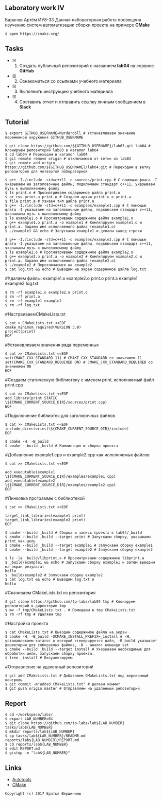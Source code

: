 ## Laboratory work IV
Баранов Артём ИУ8-33
Данная лабораторная работа посвещена изучению систем автоматизации сборки проекта на примере **CMake**

```ShellSession
$ open https://cmake.org/
```

## Tasks

- [X] 1. Создать публичный репозиторий с названием **lab04** на сервисе **GitHub**
- [X] 2. Ознакомиться со ссылками учебного материала
- [X] 3. Выполнить инструкцию учебного материала
- [X] 4. Составить отчет и отправить ссылку личным сообщением в **Slack**

## Tutorial

```ShellSession
$ export GITHUB_USERNAME=Murderdoll # Устанавливаем значение переменной окружения GITHUB_USERNAME
```

```ShellSession
$ git clone https://github.com/${GITHUB_USERNAME}/lab03.git lab04 # Клонируем репозиторий lab03 в каталог lab04
$ cd lab04 # Переходим в каталог lab04
$ git remote remove origin # отключаемся от ветки из lab03
$ git remote add origin https://github.com/${GITHUB_USERNAME}/lab04.git # Переходим в ветку репозитория для четвертой лабораторной
```

```ShellSession
$ g++ -I./include -std=c++11 -c sources/print.cpp # С помощью флага -I указываем на заголовочные файлы, подключаем стандарт c++11, указываем путь к выполняемому файлу
$ ls print.o # Просматриваем содержимое файла print.o
$ ar rvs print.a print.o # Создаем архив print.o в print.a
$ file print.a # Узнаем тип файла print.a
$ g++ -I./include -std=c++11 -c examples/example1.cpp # С помощью флага -I указываем на заголовочные файлы, подключаем стандарт c++11, указываем путь к выполняемому файлу
$ ls example1.o # Просматриваем содержимое файла example1.o
$ g++ example1.o print.a -o example1 # Компилируем example1.o и print.a. Задаем имя исполняемого файла (example1.o)
$ ./example1 && echo # Запускаем example1 и делаем вывод строки
```

```ShellSession
$ g++ -I./include -std=c++11 -c examples/example2.cpp # С помощью флага -I указываем на заголовочные файлы, подключаем стандарт c++11, указываем путь к выполняемому файлу
$ ls example2.o # Просматриваем содержимое файла example2.o
$ g++ example2.o print.a -o example2 # Компилируем example2.o и print.a. Задаем имя исполняемого файла (example2.o)
$ ./example2 # Переключаемся на example2
$ cat log.txt && echo # Выводим на экран содержимое файла log.txt
```
#Удаляем файлы: example1.o example2.o print.o print.a example1 example2 log.txt
```ShellSession
$ rm -rf example1.o example2.o print.o 
$ rm -rf print.a 
$ rm -rf example1 example2
$ rm -rf log.txt
```
#НастраиваемCMakeLists.txt
```ShellSession
$ cat > CMakeLists.txt <<EOF
cmake_minimum_required(VERSION 3.0)
project(print)
EOF
```
#Установливаем значения ряда переменных
```ShellSession
$ cat >> CMakeLists.txt <<EOF
set(CMAKE_CXX_STANDARD 11) # CMAKE_CXX_STANDARD со значением 11
set(CMAKE_CXX_STANDARD_REQUIRED ON) # CMAKE_CXX_STANDARD_REQUIRED со значением ON
EOF
```
#Создаем статическую библиотеку с именем print, исполняемый файл print.cpp
```ShellSession
$ cat >> CMakeLists.txt <<EOF
add_library(print STATIC \${CMAKE_CURRENT_SOURCE_DIR}/sources/print.cpp)
EOF
```
#Подключение библиотек для заголовочных файлов
```ShellSession
$ cat >> CMakeLists.txt <<EOF
include_directories(\${CMAKE_CURRENT_SOURCE_DIR}/include)
EOF
```

```ShellSession
$ cmake -H. -B_build
$ cmake --build _build # Компиляция и сборка проекта
```
#Добавление example1.cpp и example2.cpp как исполняемых файлов
```ShellSession
$ cat >> CMakeLists.txt <<EOF

add_executable(example1 \${CMAKE_CURRENT_SOURCE_DIR}/examples/example1.cpp)
add_executable(example2 \${CMAKE_CURRENT_SOURCE_DIR}/examples/example2.cpp)
EOF
```
#Линковка программы с библиотекой
```ShellSession
$ cat >> CMakeLists.txt <<EOF

target_link_libraries(example1 print)
target_link_libraries(example2 print)
EOF
```

```ShellSession
$ cmake --build _build # Сборка и запись проекта в lab04/_build
$ cmake --build _build --target print # Запускаем сборку, указываем print как цель
$ cmake --build _build --target example1 # Запускаем сборку example1
$ cmake --build _build --target example2 # Запускаем сборку example2
```

```ShellSession
$ ls -la _build/libprint.a # Просматриваем содержимое libprint.a
$ _build/example1 && echo # Запускаем сборку example1 и затем выводим на экран результат
hello
$ _build/example2 # Запускаем сборку example2
$ cat log.txt && echo # Выводим log.txt и 
hello
```
#Скачиваем CMakeLists.txt из репозитория
```ShellSession
$ git clone https://github.com/tp-labs/lab04 tmp # Клонируем репозиторий в директорию tmp
$ mv -f tmp/CMakeLists.txt . # Помещаем в tmp CMakeLists.txt
$ rm -rf tmp # Удаляем tmp
```
#Настройка проекта
```ShellSession
$ cat CMakeLists.txt # Выводим содержимое файла на экран
$ cmake -H. -B_build -DCMAKE_INSTALL_PREFIX=_install # -H. устанавливаем каталог в который сгенерируется файл, -B_build указывает директорию для собираемых файлов, -D - аналог команде set 
$ cmake --build _build --target install # Указываем необходимые для обработки цели, запускаем сборку проекта.
$ tree _install # Визуализируем 
```
#Отправление на удаленный репозиторий
```ShellSession
$ git add CMakeLists.txt # Добавляем CMakeLists.txt под версионный контроль
$ git commit -m"added CMakeLists.txt" # делаем коммит
$ git push origin master # Отправляем на удаленный репозиторий
```

## Report

```ShellSession
$ cd ~/workspace/labs/
$ export LAB_NUMBER=04
$ git clone https://github.com/tp-labs/lab${LAB_NUMBER} tasks/lab${LAB_NUMBER}
$ mkdir reports/lab${LAB_NUMBER}
$ cp tasks/lab${LAB_NUMBER}/README.md reports/lab${LAB_NUMBER}/REPORT.md
$ cd reports/lab${LAB_NUMBER}
$ edit REPORT.md
$ gistup -m "lab${LAB_NUMBER}"
```

## Links

- [Autotools](http://www.gnu.org/software/automake/manual/html_node/Autotools-Introduction.html)
- [CMake](https://cgold.readthedocs.io/en/latest/index.html)

```
Copyright (c) 2017 Братья Вершинины
```
